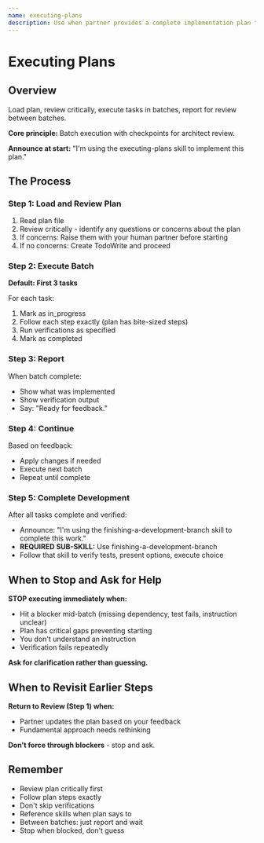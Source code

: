 ```yaml
---
name: executing-plans
description: Use when partner provides a complete implementation plan to execute in controlled batches with review checkpoints - loads plan, reviews critically, executes tasks in batches, reports for review between batches
---
```


# Executing Plans

## Overview

Load plan, review critically, execute tasks in batches, report for review between batches.

**Core principle:** Batch execution with checkpoints for architect review.

**Announce at start:** "I'm using the executing-plans skill to implement this plan."

## The Process

### Step 1: Load and Review Plan

1. Read plan file
2. Review critically - identify any questions or concerns about the plan
3. If concerns: Raise them with your human partner before starting
4. If no concerns: Create TodoWrite and proceed

### Step 2: Execute Batch

**Default: First 3 tasks**

For each task:

1. Mark as in_progress
2. Follow each step exactly (plan has bite-sized steps)
3. Run verifications as specified
4. Mark as completed

### Step 3: Report

When batch complete:

- Show what was implemented
- Show verification output
- Say: "Ready for feedback."

### Step 4: Continue

Based on feedback:

- Apply changes if needed
- Execute next batch
- Repeat until complete

### Step 5: Complete Development

After all tasks complete and verified:

- Announce: "I'm using the finishing-a-development-branch skill to complete this work."
- **REQUIRED SUB-SKILL:** Use finishing-a-development-branch
- Follow that skill to verify tests, present options, execute choice

## When to Stop and Ask for Help

**STOP executing immediately when:**

- Hit a blocker mid-batch (missing dependency, test fails, instruction unclear)
- Plan has critical gaps preventing starting
- You don't understand an instruction
- Verification fails repeatedly

**Ask for clarification rather than guessing.**

## When to Revisit Earlier Steps

**Return to Review (Step 1) when:**

- Partner updates the plan based on your feedback
- Fundamental approach needs rethinking

**Don't force through blockers** - stop and ask.

## Remember

- Review plan critically first
- Follow plan steps exactly
- Don't skip verifications
- Reference skills when plan says to
- Between batches: just report and wait
- Stop when blocked, don't guess
